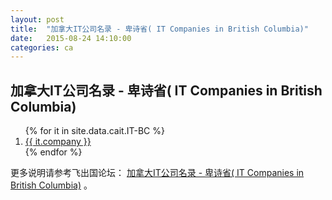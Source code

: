 ```yaml
---
layout: post
title:  "加拿大IT公司名录 - 卑诗省( IT Companies in British Columbia)"
date:   2015-08-24 14:10:00
categories: ca
---
```


## 加拿大IT公司名录 - 卑诗省( IT Companies in British Columbia)

<ol>
{% for it in site.data.cait.IT-BC %}
<li><a href="{{ it.web }}" target="_blank">{{ it.company }}</a></li>
{% endfor %}
</ol>


更多说明请参考飞出国论坛： <a href="http://bbs.fcgvisa.com/t/it-it-companies-in-british-columbia/6804" target="blank">加拿大IT公司名录 - 卑诗省( IT Companies in British Columbia)</a> 。